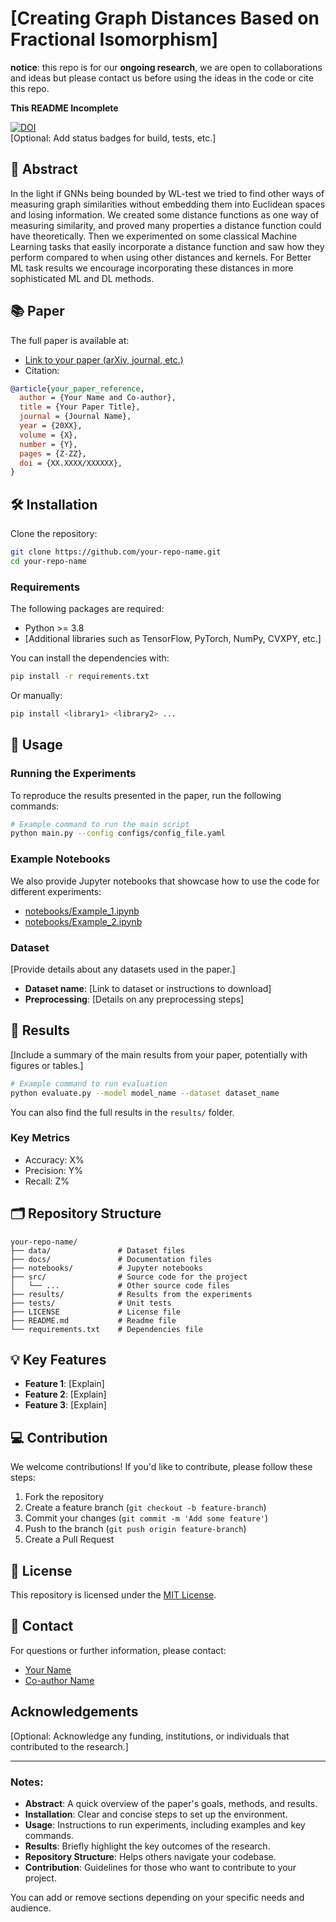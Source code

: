 # [Creating Graph Distances Based on Fractional Isomorphism]

**notice**: this repo is for our **ongoing research**, we are open to collaborations and ideas but please contact us before using the ideas in the code or cite this repo.

**This README Incomplete**

[![DOI](https://zenodo.org/badge/DOI/YOUR-DOI-HERE.svg)](https://doi.org/YOUR-DOI-HERE)  
[Optional: Add status badges for build, tests, etc.]

## 📄 Abstract

In the light if GNNs being bounded by WL-test we tried to find other ways of measuring graph similarities without embedding them into Euclidean spaces and losing information. We created some distance functions as one way of measuring similarity, and proved many properties a distance function could have theoretically. Then we experimented on some classical Machine Learning tasks that easily incorporate a distance function and saw how they perform compared to when using other distances and kernels. For Better ML task results we encourage incorporating these distances in more sophisticated ML and DL methods.

## 📚 Paper

The full paper is available at:

- [Link to your paper (arXiv, journal, etc.)](#)
- Citation:

```bibtex
@article{your_paper_reference,
  author = {Your Name and Co-author},
  title = {Your Paper Title},
  journal = {Journal Name},
  year = {20XX},
  volume = {X},
  number = {Y},
  pages = {Z-ZZ},
  doi = {XX.XXXX/XXXXXX},
}
```

## 🛠 Installation

Clone the repository:

```bash
git clone https://github.com/your-repo-name.git
cd your-repo-name
```

### Requirements

The following packages are required:

- Python >= 3.8
- [Additional libraries such as TensorFlow, PyTorch, NumPy, CVXPY, etc.]

You can install the dependencies with:

```bash
pip install -r requirements.txt
```

Or manually:

```bash
pip install <library1> <library2> ...
```

## 🚀 Usage

### Running the Experiments

To reproduce the results presented in the paper, run the following commands:

```bash
# Example command to run the main script
python main.py --config configs/config_file.yaml
```

### Example Notebooks

We also provide Jupyter notebooks that showcase how to use the code for different experiments:

- [notebooks/Example_1.ipynb](notebooks/Example_1.ipynb)
- [notebooks/Example_2.ipynb](notebooks/Example_2.ipynb)

### Dataset

[Provide details about any datasets used in the paper.]

- **Dataset name**: [Link to dataset or instructions to download]
- **Preprocessing**: [Details on any preprocessing steps]

## 🧪 Results

[Include a summary of the main results from your paper, potentially with figures or tables.]

```bash
# Example command to run evaluation
python evaluate.py --model model_name --dataset dataset_name
```

You can also find the full results in the `results/` folder.

### Key Metrics

- Accuracy: X%
- Precision: Y%
- Recall: Z%

## 🗂 Repository Structure

```
your-repo-name/
├── data/               # Dataset files
├── docs/               # Documentation files
├── notebooks/          # Jupyter notebooks
├── src/                # Source code for the project
│   └── ...             # Other source code files
├── results/            # Results from the experiments
├── tests/              # Unit tests
├── LICENSE             # License file
├── README.md           # Readme file
└── requirements.txt    # Dependencies file
```

## 💡 Key Features

- **Feature 1**: [Explain]
- **Feature 2**: [Explain]
- **Feature 3**: [Explain]

## 💻 Contribution

We welcome contributions! If you'd like to contribute, please follow these steps:

1. Fork the repository
2. Create a feature branch (`git checkout -b feature-branch`)
3. Commit your changes (`git commit -m 'Add some feature'`)
4. Push to the branch (`git push origin feature-branch`)
5. Create a Pull Request

## 📜 License

This repository is licensed under the [MIT License](LICENSE).

## 📧 Contact

For questions or further information, please contact:

- [Your Name](mailto:your.email@example.com)
- [Co-author Name](mailto:coauthor.email@example.com)

## Acknowledgements

[Optional: Acknowledge any funding, institutions, or individuals that contributed to the research.]

---

### Notes:

- **Abstract**: A quick overview of the paper's goals, methods, and results.
- **Installation**: Clear and concise steps to set up the environment.
- **Usage**: Instructions to run experiments, including examples and key commands.
- **Results**: Briefly highlight the key outcomes of the research.
- **Repository Structure**: Helps others navigate your codebase.
- **Contribution**: Guidelines for those who want to contribute to your project.

You can add or remove sections depending on your specific needs and audience.
